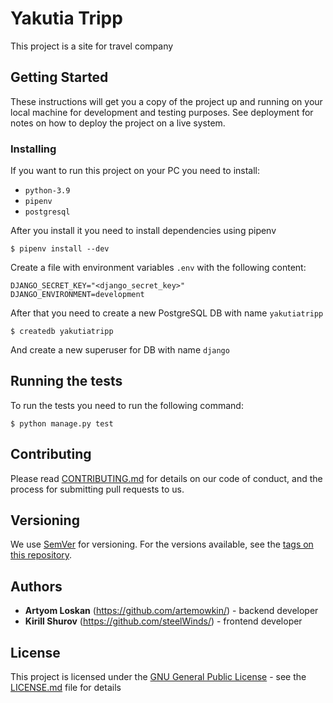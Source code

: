 # Yakutia Tripp

This project is a site for travel company

## Getting Started

These instructions will get you a copy of the project up and running on
your local machine for development and testing purposes. See deployment
for notes on how to deploy the project on a live system.

### Installing

If you want to run this project on your PC you need to install:

* `python-3.9`
* `pipenv`
* `postgresql`

After you install it you need to install dependencies using pipenv

```
$ pipenv install --dev
```

Create a file with environment variables `.env` with the following content:

```
DJANGO_SECRET_KEY="<django_secret_key>"
DJANGO_ENVIRONMENT=development
```

After that you need to create a new PostgreSQL DB with name `yakutiatripp`

```
$ createdb yakutiatripp
```

And create a new superuser for DB with name `django`

## Running the tests

To run the tests you need to run the following command:

```
$ python manage.py test
```

## Contributing

Please read [CONTRIBUTING.md](CONTRIBUTING.md) for details on our code
of conduct, and the process for submitting pull requests to us.

## Versioning

We use [SemVer](http://semver.org/) for versioning. For the versions
available, see the [tags on this
repository](https://github.com/PurpleBooth/a-good-readme-template/tags).

## Authors

  - **Artyom Loskan** (https://github.com/artemowkin/) - backend developer
  - **Kirill Shurov** (https://github.com/steelWinds/) - frontend developer

## License

This project is licensed under the [GNU General Public License](LICENSE.md) -
see the [LICENSE.md](LICENSE.md) file for details
